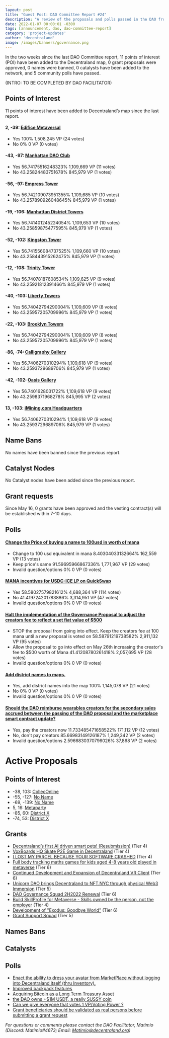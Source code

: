 ```yaml
---
layout: post
title: "Guest Post: DAO Committee Report #24"
description: "A review of the proposals and polls passed in the DAO from May 16 through May 31".
date: 2022-01-07 00:00:01 -0300
tags: [announcement, dao, dao-committee-report]
category: 'project-updates'
author: 'decentraland'
image: /images/banners/governance.png
---
```


In the two weeks since the last DAO Committee report, 11 points of interest (POI) have been added to the Decentraland map, 0 grant proposals were approved, 0 names were banned, 0 catalysts have been added to the network, and 5 community polls have passed.

(INTRO: TO BE COMPLETED BY DAO FACILITATOR)

## Points of Interest
11 points of interest have been added to Decentraland’s map since the last report.


#### 2, -39: [Edifice Metaversal](https://governance.decentraland.org/proposal/?id=919350c0-d619-11ec-b521-2f98ffa6ccb0)

* Yes 100% 1,508,245 VP (24 votes)
* No 0% 0 VP (0 votes)


#### -43, -97: [Manhattan DAO Club](https://governance.decentraland.org/proposal/?id=28cb8be0-d4ff-11ec-b521-2f98ffa6ccb0)

* Yes 56.74175516248323% 1,109,669 VP (11 votes)
* No 43.25824483751678% 845,979 VP (1 votes)


#### -56, -97: [Empress Tower](https://governance.decentraland.org/proposal/?id=03d989e0-d4ff-11ec-b521-2f98ffa6ccb0)

* Yes 56.742109073951355% 1,109,685 VP (10 votes)
* No 43.257890926048645% 845,979 VP (1 votes)


#### -19, -106: [Manhattan District Towers](https://governance.decentraland.org/proposal/?id=13bfab00-d4ff-11ec-b521-2f98ffa6ccb0)

* Yes 56.741401245224054% 1,109,653 VP (10 votes)
* No 43.25859875477595% 845,979 VP (1 votes)


#### -52, -102: [Kingston Tower](https://governance.decentraland.org/proposal/?id=d99ed6d0-d4fe-11ec-b521-2f98ffa6ccb0)

* Yes 56.741556084737525% 1,109,660 VP (10 votes)
* No 43.258443915262475% 845,979 VP (1 votes)


#### -12, -108: [Trinity Tower ](https://governance.decentraland.org/proposal/?id=c8cd6b50-d4fe-11ec-b521-2f98ffa6ccb0)

* Yes 56.74078187608534% 1,109,625 VP (9 votes)
* No 43.25921812391466% 845,979 VP (1 votes)


#### -40, -103: [Liberty Towers](https://governance.decentraland.org/proposal/?id=91b56a50-d4fe-11ec-b521-2f98ffa6ccb0)

* Yes 56.74042794290004% 1,109,609 VP (8 votes)
* No 43.25957205709996% 845,979 VP (1 votes)


#### -22, -103: [Brooklyn Towers](https://governance.decentraland.org/proposal/?id=a95f2790-d4fe-11ec-b521-2f98ffa6ccb0)

* Yes 56.74042794290004% 1,109,609 VP (8 votes)
* No 43.25957205709996% 845,979 VP (1 votes)


#### -86, -74: [Calligraphy Gallery ](https://governance.decentraland.org/proposal/?id=7c975340-d4f9-11ec-b521-2f98ffa6ccb0)

* Yes 56.7406270310294% 1,109,618 VP (9 votes)
* No 43.2593729689706% 845,979 VP (1 votes)


#### -42, -102: [Oasis Gallery](https://governance.decentraland.org/proposal/?id=49c1b6e0-d4f9-11ec-b521-2f98ffa6ccb0)

* Yes 56.7401628031722% 1,109,618 VP (9 votes)
* No 43.2598371968278% 845,995 VP (2 votes)


#### 13, -103: [iMining.com Headquarters](https://governance.decentraland.org/proposal/?id=dde541d0-d4f8-11ec-b521-2f98ffa6ccb0)

* Yes 56.7406270310294% 1,109,618 VP (9 votes)
* No 43.2593729689706% 845,979 VP (1 votes)


## Name Bans

No names have been banned since the previous report.

## Catalyst Nodes
No Catalyst nodes have been added since the previous report.


## Grant requests
Since May 16, 0 grants have been approved and the vesting contract(s) will be established within 7-10 days.


## Polls

#### [Change the Price of buying a name to 100usd in worth of mana](https://governance.decentraland.org/proposal/?id=78c618b0-d967-11ec-b521-2f98ffa6ccb0)

* Change to 100 usd equivalent in mana 8.40304033132664% 162,559 VP (13 votes)
* Keep price&#39;s same 91.59695966867336% 1,771,967 VP (29 votes)
* Invalid question/options 0% 0 VP (0 votes)


#### [MANA incentives for USDC-ICE LP on QuickSwap](https://governance.decentraland.org/proposal/?id=ece9b3e0-d7c9-11ec-b521-2f98ffa6ccb0)

* Yes 58.58027579821612% 4,688,364 VP (114 votes)
* No 41.419724201783886% 3,314,951 VP (47 votes)
* Invalid question/options 0% 0 VP (0 votes)


#### [Halt the implementation of the Governance Proposal to adjust the creators fee to reflect a set fiat value of $500](https://governance.decentraland.org/proposal/?id=e1fcd600-d7a2-11ec-b521-2f98ffa6ccb0)

* STOP the proposal from going into effect. Keep the creators fee at 100 mana until a new proposal is voted on 58.58791219738582% 2,911,132 VP (95 votes)
* Allow the proposal to go into effect on May 26th increasing the creator&#39;s fee to $500 worth of Mana 41.41208780261418% 2,057,695 VP (28 votes)
* Invalid question/options 0% 0 VP (0 votes)


#### [Add district names to maps.](https://governance.decentraland.org/proposal/?id=f1342cd0-d2fd-11ec-b521-2f98ffa6ccb0)

* Yes, add district names into the map 100% 1,145,078 VP (21 votes)
* No 0% 0 VP (0 votes)
* Invalid question/options 0% 0 VP (0 votes)


#### [Should the DAO reimburse wearables creators for the secondary sales accrued between the passing of the DAO proposal and the marketplace smart contract update?](https://governance.decentraland.org/proposal/?id=af8c8f80-d2de-11ec-b521-2f98ffa6ccb0)

* Yes, pay the creators now 11.733485471658522% 171,112 VP (12 votes)
* No, don&#39;t pay creators 85.66983149126187% 1,249,342 VP (2 votes)
* Invalid question/options 2.5966830370796026% 37,868 VP (2 votes)



# Active Proposals

## Points of Interest

* -38, 103: [CollecOnline](https://governance.decentraland.org/proposal/?id=23e2b720-dd9c-11ec-8ad9-ab7454ba5993)
* -55, -127: [No Name](https://governance.decentraland.org/proposal/?id=433d3120-dd62-11ec-8ad9-ab7454ba5993)
* -69, -139: [No Name](https://governance.decentraland.org/proposal/?id=4d16a900-dd22-11ec-8ad9-ab7454ba5993)
* 5, 16: [Metaparty](https://governance.decentraland.org/proposal/?id=fb0c4680-dcc0-11ec-8ad9-ab7454ba5993)
* -85, 60: [District X](https://governance.decentraland.org/proposal/?id=afbe4b30-db60-11ec-8ad9-ab7454ba5993)
* -74, 53: [District X](https://governance.decentraland.org/proposal/?id=535bc7f0-db60-11ec-8ad9-ab7454ba5993)

## Grants

* [Decentraland’s first AI driven smart pets! (Resubmission)](https://governance.decentraland.org/proposal/?id=edaa5480-dc9a-11ec-8ad9-ab7454ba5993) (Tier 4)
* [VoxBoards HQ Skate P2E Game in Decentraland](https://governance.decentraland.org/proposal/?id=bf1141e0-dc01-11ec-8ad9-ab7454ba5993) (Tier 4)
* [I LOST MY PARCEL BECAUSE YOUR SOFTWARE CRASHED](https://governance.decentraland.org/proposal/?id=95740eb0-dbfe-11ec-8ad9-ab7454ba5993) (Tier 4)
* [Full body tracking maths games for kids aged 4-8 years old played in metaverse](https://governance.decentraland.org/proposal/?id=0c093a80-db2f-11ec-8ad9-ab7454ba5993) (Tier 6)
* [Continued Development and Expansion of Decentraland VR Client](https://governance.decentraland.org/proposal/?id=8fe0e0a0-d62b-11ec-b521-2f98ffa6ccb0) (Tier 6)
* [Unicorn DAO brings Decentraland to NFT.NYC through physical Web3 Immersion](https://governance.decentraland.org/proposal/?id=4556cef0-d536-11ec-b521-2f98ffa6ccb0) (Tier 5)
* [DAO Governance Squad 2H2022 Renewal](https://governance.decentraland.org/proposal/?id=524fb800-d532-11ec-b521-2f98ffa6ccb0) (Tier 6)
* [Build SkillProfile for Metaverse - Skills owned by the person, not the employer](https://governance.decentraland.org/proposal/?id=daa9b1c0-d4eb-11ec-b521-2f98ffa6ccb0) (Tier 4)
* [Development of &#34;Exodus: Goodbye World&#34;](https://governance.decentraland.org/proposal/?id=74b8b1c0-d40c-11ec-b521-2f98ffa6ccb0) (Tier 6)
* [Grant Support Squad](https://governance.decentraland.org/proposal/?id=7a236540-d305-11ec-b521-2f98ffa6ccb0) (Tier 5)

## Names Bans


## Catalysts


## Polls

* [Enact the ability to dress your avatar from MarketPlace without logging into Decentraland itself (thru Inventory).](https://governance.decentraland.org/proposal/?id=ca7b6d90-dd0e-11ec-8ad9-ab7454ba5993)
* [Improved backpack features](https://governance.decentraland.org/proposal/?id=8461fe90-dcec-11ec-8ad9-ab7454ba5993)
* [Acquiring Bitcoin as a Long Term Treasury Asset](https://governance.decentraland.org/proposal/?id=1cd79310-dc7f-11ec-8ad9-ab7454ba5993)
* [the DAO owns +$1M USDT, a really SUSSY coin](https://governance.decentraland.org/proposal/?id=19c1a8e0-dc71-11ec-8ad9-ab7454ba5993)
* [Can we give everyone that votes 1 VP/Voting Power ?](https://governance.decentraland.org/proposal/?id=5a4adac0-dbc8-11ec-8ad9-ab7454ba5993)
* [Grant beneficiaries should be validated as real persons before submitting a grant request](https://governance.decentraland.org/proposal/?id=7adc93b0-db77-11ec-8ad9-ab7454ba5993)

*For questions or comments please contact the DAO Facilitator, Matimio (Discord: Matimio#4673; Email: [Matimio@decentraland.org](mailto:Matimio@decentraland.org))*